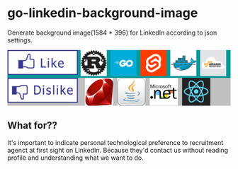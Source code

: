 # go-linkedin-background-image
Generate background image(1584 * 396) for LinkedIn according to json settings.

![sample](https://raw.githubusercontent.com/hiromaily/go-linkedin-background-image/master/images/saved.png)

## What for??
It's important to indicate personal technological preference to recruitment agenct at first sight on LinkedIn.
Because they'd contact us without reading profile and understanding what we want to do.

